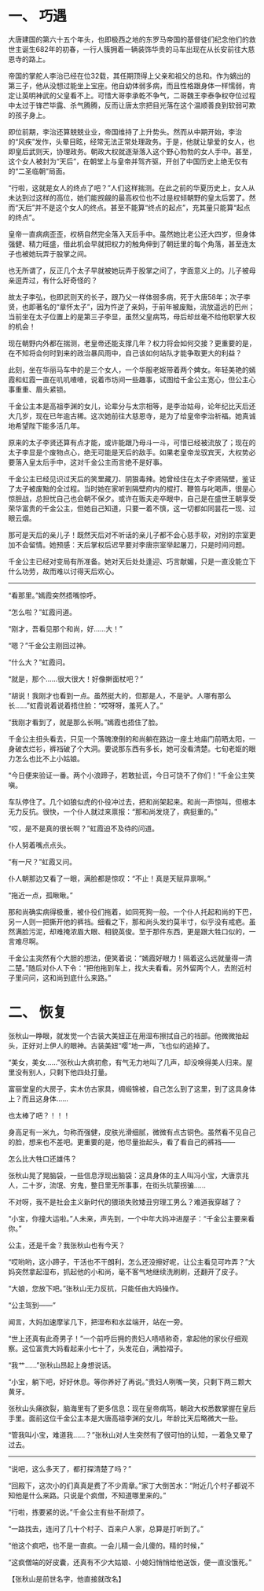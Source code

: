 # 一、 巧遇

大唐建国的第六十五个年头，也即极西之地的东罗马帝国的基督徒们纪念他们的救世主诞生682年的初春，一行人簇拥着一辆装饰华贵的马车出现在从长安前往大慈恩寺的路上。

帝国的掌舵人李治已经在位32载，其任期顶得上父亲和祖父的总和。作为嫡出的第三子，他从没想过能坐上宝座。他自幼体弱多病，而且性格跟身体一样懦弱，肯定让英明神武的父皇看不上。可惜大哥李承乾不争气，二哥魏王李泰争权夺位过程中太过于锋芒毕露、杀气腾腾，反而让唐太宗把目光落在这个温顺善良到软弱可欺的孩子身上。

即位前期，李治还算兢兢业业，帝国维持了上升势头。然而从中期开始，李治的“风疾”发作，头晕目眩，经常无法正常处理政务。于是，他就让挚爱的女人，也即皇后武则天，协理政务。朝政大权就逐渐落入这个野心勃勃的女人手中。甚至，这个女人被封为“天后”，在朝堂上与皇帝并驾齐驱，开创了中国历史上绝无仅有的“二圣临朝”局面。

“行啦，这就是女人的终点了吧？”人们这样揣测。在此之前的华夏历史上，女人从未达到过这样的高位，她们能觊觎的最高权位也不过是权倾朝野的皇太后罢了。然而“天后”并不是这个女人的终点。甚至不能算“终点的起点”，充其量只能算“起点的终点”。

皇帝一直病病歪歪，权柄自然完全落入天后手中。虽然她比老公还大四岁，但身体强健、精力旺盛，借此机会早就把权力的触角伸到了朝廷里的每个角落，甚至连太子也被她玩弄于股掌之间。

也无所谓了，反正几个太子早就被她玩弄于股掌之间了，字面意义上的。儿子被母亲逗弄过，有什么好奇怪的？

故太子李弘，也即武则天的长子，跟乃父一样体弱多病，死于大唐58年；次子李贤，也即著名的“章怀太子”，因为忤逆了亲妈，于前年被废黜，流放遥远的巴州；当前坐在太子位置上的是第三子李显，虽然父皇病笃，母后却丝毫不给他职掌大权的机会！

现在朝野内外都在揣测，老皇帝还能支撑几年？权力将会如何交接？更重要的是，在不知将会何时到来的政治暴风雨中，自己该如何站队才能争取更大的利益？

此刻，坐在华丽马车中的是三个女人，一个华服老妪带着两个婢女。年轻美艳的嫣霞和虹霞一直在叽叽喳喳，说着市坊间一些趣事，试图给千金公主宽心，但公主心事重重、眉头紧锁。

千金公主本是高祖李渊的女儿，论辈分与太宗相等，是李治姑母，论年纪比天后还大几岁，现在已年逾古稀。这次她前往大慈恩寺，是为了给皇帝李治祈福。她真诚地希望陛下能多活几年。

原来的太子李贤还算有点才能，或许能跟乃母斗一斗，可惜已经被流放了；现在的太子李显是个废物点心，绝无可能是天后的敌手。如果老皇帝龙驭宾天，大权势必要落入皇太后手中，这对千金公主而言绝不是好事。

千金公主已经见识过天后的笑里藏刀、阴狠毒辣。她曾经住在太子李贤隔壁，鉴证了太子被废黜的全过程。当时她在家听到隔壁府内的棍打、鞭笞与叱喝声，很是心惊胆战，总担忧自己也会朝不保夕。或许在贩夫走卒眼中，自己是在盛世王朝享受荣华富贵的千金公主，但她自己知道，只要一着不慎，这一切都如同昙花一现、过眼云烟。

那可是天后的亲儿子！既然天后对不听话的亲儿子都不会心慈手软，对别的宗室更加不会留情。她预感：天后掌权后迟早要对李唐宗室举起屠刀，只是时间问题。

千金公主已经对变局有所准备。她对天后处处逢迎、巧言献媚，只是一直没能立下什么功劳，故而难以讨得天后欢心。

***

“看那里。”嫣霞突然捂嘴惊呼。

“怎么啦？”虹霞问道。

“刚才，吾看见那个和尚，好……大！”

“嗯？”千金公主刚回过神。

“什么大？”虹霞问。

“就是，那个……很大很大！好像擀面杖吧？”

“胡说！我刚才也看到一点。虽然挺大的，但那是人，不是驴。人哪有那么长……”虹霞说着说着捂住脸：“哎呀呀，羞死人了。”

“我刚才看到了，就是那么长啊。”嫣霞也捂住了脸。

千金公主扭头看去，只见一个落魄潦倒的和尚躺在路边一座土地庙门前晒太阳，一身破衣烂衫，裤裆破了个大洞。要说那东西有多长，她可没看清楚。七旬老妪的眼力怎么也比不上小姑娘。

“今日便来验证一番。两个小浪蹄子，若敢扯谎，今日可饶不了你们！”千金公主笑嗔。

车队停住了。几个如狼似虎的仆役冲过去，把和尚架起来。和尚一声惊叫，但根本无力反抗。很快，一个仆人就过来禀报：“那和尚发烧了，病挺重的。”

“哎，是不是真的很长啊？”虹霞迫不及待的问道。

仆人努着嘴点点头。

“有一尺？”虹霞又问。

仆人朝那边又看了一眼，满脸都是惊叹：“不止！真是天赋异禀啊。”

“拖近一点，孤瞅瞅。”

那和尚确实病得极重，被仆役们拖着，如同死狗一般。一个仆人托起和尚的下巴，另一人则一把撕开他的裤裆。细看之下，那和尚头发约莫半寸，似乎没有戒疤。虽然满脸污泥，却难掩浓眉大眼、相貌英俊。至于那件东西，更是跟大牲口似的，一言难尽啊。

千金公主突然有个大胆的想法，便笑着说：“嫣霞好眼力！隔着这么远就量得一清二楚。”随后对仆人下令：“把他拖到车上，找大夫看看。另外留两个人，去附近村子里问问，这和尚到底什么来路。”

# 二、 恢复

张秋山一睁眼，就发觉一个古装大美妞正在用湿布擦拭自己的裆部。他微微抬起头，正好对上伊人的眼神。古装美妞“嘤”地一声，飞也似的逃掉了。

“美女，美女……”张秋山大病初愈，有气无力地叫了几声，却没唤得美人归来。屋里没有别人，只剩下他四处打量。

富丽堂皇的大房子，实木仿古家具，绸缎锦被，自己怎么到了这里，到了这具身体上？而且这身体……

也太棒了吧？！！！

身高足有一米九，匀称而强健，皮肤光滑细腻，微微有点古铜色。虽然看不见自己的脸，想来也不差吧。更重要的是，他尽量抬起头，看了看自己的裤裆——

怎么比大牲口还雄伟？

张秋山晃了晃脑袋，一些信息浮现出脑袋：这具身体的主人叫冯小宝，大唐京兆人，二十岁，流氓、穷鬼，整日里无所事事，在街头坑蒙拐骗……

不对呀，我不是社会主义新时代的猥琐失败矮丑穷理工男么？难道我穿越了？

“小宝，你撞大运啦。”人未来，声先到，一个中年大妈冲进屋子：“千金公主要来看你。”

公主，还是千金？我张秋山也有今天？

“哎哟哟，这小蹄子，干活也不干朗利，怎么还没擦好呢，让公主看见可咋弄？”大妈突然拿起湿布，抓起他的小和尚，毫不客气地继续洗刷刷，还翻开了皮子。

“大娘，您放下吧。”张秋山无力反抗，只能任由大妈操作。

“公主驾到——”

闻言，大妈加速摩挲几下，把湿布和水盆端开，站在一旁。

“世上还真有此奇男子！”一个前呼后拥的贵妇人啧啧称奇，拿起他的家伙仔细观察。这位富贵大妈看起来小七十了，头发花白，满脸褶子。

“我艹……”张秋山昂起上身想说话。

“小宝，躺下吧，好好休息。等你养好了再说。”贵妇人咧嘴一笑，只剩下两三颗大黄牙。

张秋山头痛欲裂，脑海里有了更多信息：现在皇帝病笃，朝政大权悉数掌握在皇后手里。面前这位千金公主本是大唐高祖李渊的女儿，年龄比天后略微大一些。

“管我叫小宝，难道我……？”张秋山对人生突然有了很可怕的认知，一着急又晕了过去。

***

“说吧，这么多天了，都打探清楚了吗？”

“回殿下，这次小的们真真是费了不少周章。”家丁大倒苦水：“附近几个村子都说不知他是什么来路。只说是个疯僧，不知道哪里来的。”

“行啦，拣要紧的说。”千金公主有些不耐烦了。

“一路找去，连问了几十个村子、百来户人家，总算是打听到了。”

“他这个疯吧，也不是一直疯。一会儿精一会儿傻的。精的时候，”

“这疯僧端的好皮囊，还真有不少大姑娘、小媳妇悄悄给他送饭，便一直没饿死。”

【张秋山是前世名字，他直接就改名】